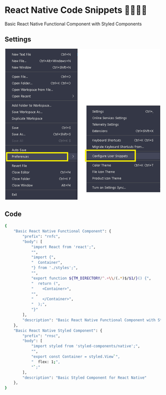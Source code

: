 # React Native Code Snippets 🐱‍👤🐱‍🏍
Basic React Native Functional Component with Styled Components

## Settings
<p align="center">
  <img src="https://github.com/karenyov/react-native.code-snippets/blob/main/vscode.png" width="500">
</p>

## Code 
```sh
{
	"Basic React Native Functional Component": {
		"prefix": "rnfc",
		"body": [
			"import React from 'react';",
			"",
			"import {",
			"  Container",
			"} from './styles';",
			"",
			"export function ${TM_DIRECTORY/^.+\\/(.*)$/$1/}() {",
			"  return (",
			"    <Container>",
			"",
			"    </Container>",
			"  );",
			"}"
		],
		"description": "Basic React Native Functional Component with Styled Components"
	},
	"Basic React Native Styled Component": {
		"prefix": "rnsc",
		"body": [
			"import styled from 'styled-components/native';",
			"",
			"export const Container = styled.View`",
			"  flex: 1;",
			"`;"
		],
		"description": "Basic Styled Component for React Native"
	},
}
```


